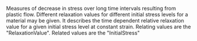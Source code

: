 Measures of decrease in stress over long time intervals resulting from plastic flow. Different relaxation values for different initial stress levels for a material may be given. It describes the time dependent relative relaxation value for a given initial stress level at constant strain.
Relating values are the "RelaxationValue". Related values are the "InitialStress"